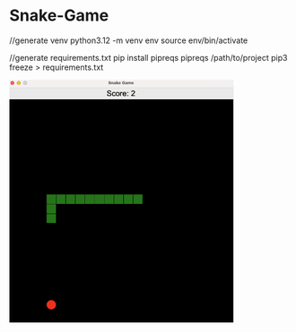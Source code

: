 # Snake-Game

//generate venv python3.12 -m venv env
source env/bin/activate  

//generate requirements.txt pip install pipreqs
pipreqs /path/to/project pip3 freeze > requirements.txt

<img src="Snake Game demo.png" width="400px">

